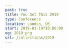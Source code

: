 ```yaml
---
past: true
title: You Got This 2019
type: Conference
location: London, UK
start: 2019-01-19T10:00:00
og: 2019.png
url: /collections/2019
---
```

